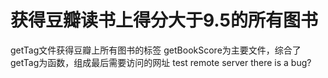 # 获得豆瓣读书上得分大于9.5的所有图书
getTag文件获得豆瓣上所有图书的标签
getBookScore为主要文件，综合了getTag为函数，组成最后需要访问的网址
test remote server
there is a bug?
